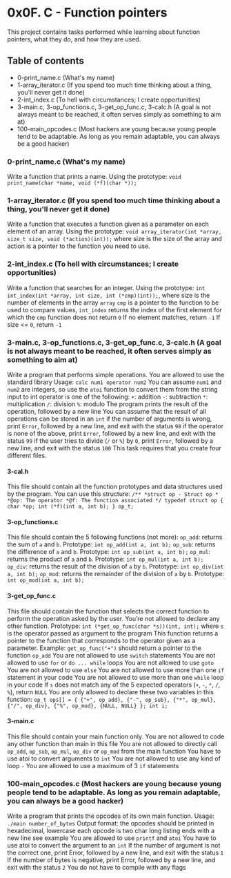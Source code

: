 # 0x0F. C - Function pointers
This project contains tasks performed while learning about function pointers, what they do, and how they are used.

## Table of contents
* 0-print_name.c (What's my name)
* 1-array_iterator.c (If you spend too much time thinking about a thing, you'll never get it done)
* 2-int_index.c (To hell with circumstances; I create opportunities)
* 3-main.c, 3-op_functions.c, 3-get_op_func.c, 3-calc.h (A goal is not always meant to be reached, it often serves simply as something to aim at)
* 100-main_opcodes.c (Most hackers are young because young people tend to be adaptable. As long as you remain adaptable, you can always be a good hacker)

### 0-print_name.c (What's my name)
Write a function that prints a name. Using the prototype: `void print_name(char *name, void (*f)(char *));`

### 1-array_iterator.c (If you spend too much time thinking about a thing, you'll never get it done)
Write a function that executes a function given as a parameter on each element of an array. Using the prototype: `void array_iterator(int *array, size_t size, void (*action)(int));`
where size is the size of the array and action is a pointer to the function you need to use.

### 2-int_index.c (To hell with circumstances; I create opportunities)
Write a function that searches for an integer.
Using the prototype: `int int_index(int *array, int size, int (*cmp)(int));`, where size is the number of elements in the array `array`
`cmp` is a pointer to the function to be used to compare values, `int_index` returns the index of the first element for which the `cmp` function does not return `0`
If no element matches, return `-1`
If size <= `0`, return `-1`

### 3-main.c, 3-op_functions.c, 3-get_op_func.c, 3-calc.h (A goal is not always meant to be reached, it often serves simply as something to aim at)
Write a program that performs simple operations.
You are allowed to use the standard library
Usage: `calc num1 operator num2`
You can assume `num1` and `num2` are integers, so use the `atoi` function to convert them from the string input to int
operator is one of the following:
`+`: addition
`-`: subtraction
`*`: multiplication
`/`: division
`%`: modulo
The program prints the result of the operation, followed by a new line
You can assume that the result of all operations can be stored in an `int`
if the number of arguments is wrong, print `Error`, followed by a new line, and exit with the status `98`
if the operator is none of the above, print `Error`, followed by a new line, and exit with the status `99`
if the user tries to divide (`/` or `%`) by `0`, print `Error`, followed by a new line, and exit with the status `100`
This task requires that you create four different files.

#### 3-cal.h
This file should contain all the function prototypes and data structures used by the program. You can use this structure:
`/**
 *struct op - Struct op
 *
 *@op: The operator
 *@f: The function associated
 */
typedef struct op
{
    char *op;
    int (*f)(int a, int b);
} op_t;`

#### 3-op_functions.c
This file should contain the 5 following functions (not more):
`op_add`: returns the sum of `a` and `b`. Prototype: `int op_add(int a, int b);`
`op_sub`: returns the difference of `a` and `b`. Prototype: `int op_sub(int a, int b);`
`op_mul`: returns the product of `a` and `b`. Prototype: `int op_mul(int a, int b);`
`op_div`: returns the result of the division of `a` by `b`. Prototype: `int op_div(int a, int b);`
`op_mod`: returns the remainder of the division of `a` by `b`. Prototype: `int op_mod(int a, int b);`

#### 3-get_op_func.c
This file should contain the function that selects the correct function to perform the operation asked by the user. You’re not allowed to declare any other function.
Prototype: `int (*get_op_func(char *s))(int, int);`
where `s` is the operator passed as argument to the program
This function returns a pointer to the function that corresponds to the operator given as a parameter. Example: `get_op_func("+")` should return a pointer to the function `op_add`
You are not allowed to use `switch` statements
You are not allowed to use `for` or `do ... while` loops
You are not allowed to use `goto`
You are not allowed to use `else`
You are not allowed to use more than one `if` statement in your code
You are not allowed to use more than one `while` loop in your code
If `s` does not match any of the 5 expected operators (`+`, `-`, `*`, `/`, `%`), return `NULL`
You are only allowed to declare these two variables in this function:
`op_t ops[] = {
        {"+", op_add},
        {"-", op_sub},
        {"*", op_mul},
        {"/", op_div},
        {"%", op_mod},
        {NULL, NULL}
    };
    int i;`
#### 3-main.c
This file should contain your main function only.
You are not allowed to code any other function than main in this file
You are not allowed to directly call `op_add`, `op_sub`, `op_mul`, `op_div` or `op_mod` from the main function
You have to use atoi to convert arguments to `int`
You are not allowed to use any kind of loop `-`
You are allowed to use a maximum of 3 `if` statements

### 100-main_opcodes.c (Most hackers are young because young people tend to be adaptable. As long as you remain adaptable, you can always be a good hacker)
Write a program that prints the opcodes of its own main function.
Usage: `./main number_of_bytes`
Output format:
the opcodes should be printed in hexadecimal, lowercase
each opcode is two char long
listing ends with a new line
see example
You are allowed to use `printf` and `atoi`
You have to use atoi to convert the argument to an `int`
If the number of argument is not the correct one, print Error, followed by a new line, and exit with the status `1`
If the number of bytes is negative, print Error, followed by a new line, and exit with the status `2`
You do not have to compile with any flags
